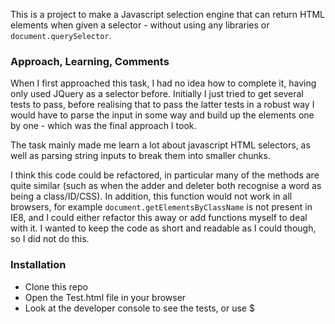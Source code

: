 This is a project to make a Javascript selection engine that can return HTML elements when given a selector - without using any libraries or `document.querySelector`.

### Approach, Learning, Comments

When I first approached this task, I had no idea how to complete it, having only used JQuery as a selector before. Initially I just tried to get several tests to pass, before realising that to pass the latter tests in a robust way I would have to parse the input in some way and build up the elements one by one - which was the final approach I took.

The task mainly made me learn a lot about javascript HTML selectors, as well as parsing string inputs to break them into smaller chunks.

I think this code could be refactored, in particular many of the methods are quite similar (such as when the adder and deleter both recognise a word as being a class/ID/CSS). In addition, this function would not work in all browsers, for example `document.getElementsByClassName` is not present in IE8, and I could either refactor this away or add functions myself to deal with it. I wanted to keep the code as short and readable as I could though, so I did not do this.

### Installation

  * Clone this repo
  * Open the Test.html file in your browser
  * Look at the developer console to see the tests, or use $
